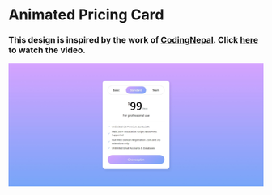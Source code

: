 # Animated Pricing Card
### This design is inspired by the work of [CodingNepal](https://www.youtube.com/@CodingNepal). Click [here](https://youtu.be/REsqRd5f9MM?si=xAy8mhtq0u0hYeYd) to watch the video.

![preview img](assets/img/preview.jpeg)
